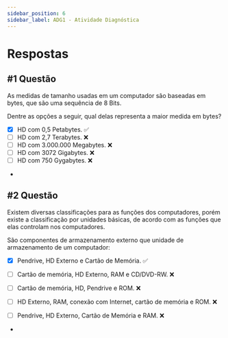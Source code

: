 ```yaml
---
sidebar_position: 6
sidebar_label: ADG1 - Atividade Diagnóstica
---
```


# Respostas

## #1 Questão

As medidas de tamanho usadas em um computador são baseadas em bytes, que são uma sequência de 8 Bits.

Dentre as opções a seguir, qual delas representa a maior medida em bytes?

 - [x] HD com 0,5 Petabytes. ✅
 - [ ] HD com 2,7 Terabytes. ❌
 - [ ] HD com 3.000.000 Megabytes. ❌
 - [ ] HD com 3072 Gigabytes. ❌
 - [ ] HD com 750 Gygabytes. ❌
 
 -

 ## #2 Questão

  


Existem diversas classificações para as funções dos computadores, porém existe a classificação por unidades básicas, de acordo com as funções que elas controlam nos computadores.  
  
São componentes de armazenamento externo que unidade de armazenamento de um computador:

  

- [x] Pendrive, HD Externo e Cartão de Memória. ✅

- [ ] Cartão de memória, HD Externo, RAM e CD/DVD-RW. ❌

- [ ] Cartão de memória, HD, Pendrive e ROM. ❌

- [ ] HD Externo, RAM, conexão com Internet, cartão de memória e ROM. ❌

- [ ] Pendrive, HD Externo, Cartão de Memória e RAM. ❌

-
